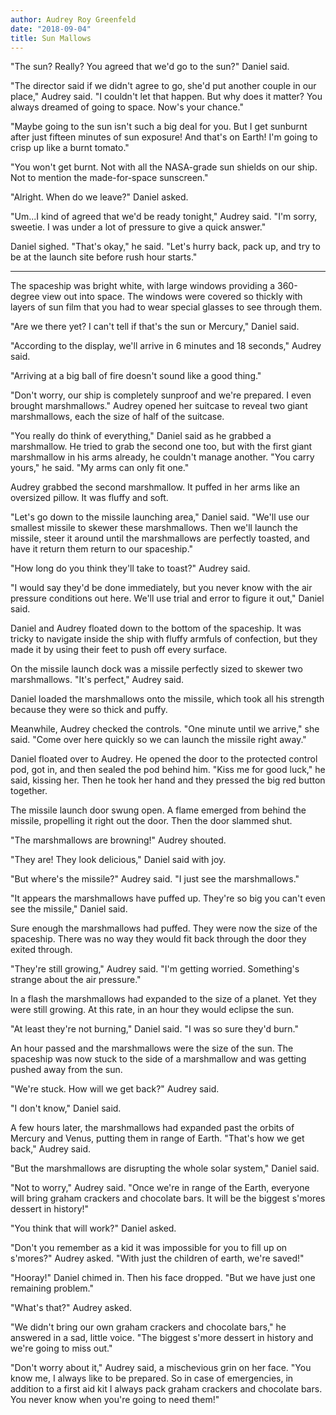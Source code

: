 ```yaml
---
author: Audrey Roy Greenfeld
date: "2018-09-04"
title: Sun Mallows
---
```


"The sun? Really? You agreed that we'd go to the sun?" Daniel said.

"The director said if we didn't agree to go, she'd put another couple in our place," Audrey said. "I couldn't let that happen. But why does it matter? You always dreamed of going to space. Now's your chance."

"Maybe going to the sun isn't such a big deal for you. But I get sunburnt after just fifteen minutes of sun exposure! And that's on Earth! I'm going to crisp up like a burnt tomato."

"You won't get burnt. Not with all the NASA-grade sun shields on our ship. Not to mention the made-for-space sunscreen."

"Alright. When do we leave?" Daniel asked.

"Um...I kind of agreed that we'd be ready tonight," Audrey said. "I'm sorry, sweetie. I was under a lot of pressure to give a quick answer."

Daniel sighed. "That's okay," he said. "Let's hurry back, pack up, and try to be at the launch site before rush hour starts."

* * *

The spaceship was bright white, with large windows providing a 360-degree view out into space. The windows were covered so thickly with layers of sun film that you had to wear special glasses to see through them.

"Are we there yet? I can't tell if that's the sun or Mercury," Daniel said.

"According to the display, we'll arrive in 6 minutes and 18 seconds," Audrey said.

"Arriving at a big ball of fire doesn't sound like a good thing."

"Don't worry, our ship is completely sunproof and we're prepared. I even brought marshmallows." Audrey opened her suitcase to reveal two giant marshmallows, each the size of half of the suitcase.

"You really do think of everything," Daniel said as he grabbed a marshmallow. He tried to grab the second one too, but with the first giant marshmallow in his arms already, he couldn't manage another. "You carry yours," he said. "My arms can only fit one."

Audrey grabbed the second marshmallow. It puffed in her arms like an oversized pillow. It was fluffy and soft.

"Let's go down to the missile launching area," Daniel said. "We'll use our smallest missile to skewer these marshmallows. Then we'll launch the missile, steer it around until the marshmallows are perfectly toasted, and have it return them return to our spaceship."

"How long do you think they'll take to toast?" Audrey said.

"I would say they'd be done immediately, but you never know with the air pressure conditions out here. We'll use trial and error to figure it out," Daniel said.

Daniel and Audrey floated down to the bottom of the spaceship. It was tricky to navigate inside the ship with fluffy armfuls of confection, but they made it by using their feet to push off every surface.

On the missile launch dock was a missile perfectly sized to skewer two marshmallows. "It's perfect," Audrey said.

Daniel loaded the marshmallows onto the missile, which took all his strength because they were so thick and puffy.

Meanwhile, Audrey checked the controls. "One minute until we arrive," she said. "Come over here quickly so we can launch the missile right away."

Daniel floated over to Audrey. He opened the door to the protected control pod, got in, and then sealed the pod behind him. "Kiss me for good luck," he said, kissing her. Then he took her hand and they pressed the big red button together.

The missile launch door swung open. A flame emerged from behind the missile, propelling it right out the door. Then the door slammed shut.

"The marshmallows are browning!" Audrey shouted.

"They are! They look delicious," Daniel said with joy.

"But where's the missile?" Audrey said. "I just see the marshmallows."

"It appears the marshmallows have puffed up. They're so big you can't even see the missile," Daniel said.

Sure enough the marshmallows had puffed. They were now the size of the spaceship. There was no way they would fit back through the door they exited through.

"They're still growing," Audrey said. "I'm getting worried. Something's strange about the air pressure."

In a flash the marshmallows had expanded to the size of a planet. Yet they were still growing. At this rate, in an hour they would eclipse the sun.

"At least they're not burning," Daniel said. "I was so sure they'd burn."

An hour passed and the marshmallows were the size of the sun. The spaceship was now stuck to the side of a marshmallow and was getting pushed away from the sun.

"We're stuck. How will we get back?" Audrey said.

"I don't know," Daniel said.

A few hours later, the marshmallows had expanded past the orbits of Mercury and Venus, putting them in range of Earth. "That's how we get back," Audrey said.

"But the marshmallows are disrupting the whole solar system," Daniel said.

"Not to worry," Audrey said. "Once we're in range of the Earth, everyone will bring graham crackers and chocolate bars. It will be the biggest s'mores dessert in history!"

"You think that will work?" Daniel asked.

"Don't you remember as a kid it was impossible for you to fill up on s'mores?" Audrey asked. "With just the children of earth, we're saved!"

"Hooray!" Daniel chimed in. Then his face dropped. "But we have just one remaining problem."

"What's that?" Audrey asked.

"We didn't bring our own graham crackers and chocolate bars," he answered in a sad, little voice. "The biggest s'more dessert in history and we're going to miss out."

"Don't worry about it," Audrey said, a mischevious grin on her face. "You know me, I always like to be prepared. So in case of emergencies, in addition to a first aid kit I always pack graham crackers and chocolate bars. You never know when you're going to need them!"
